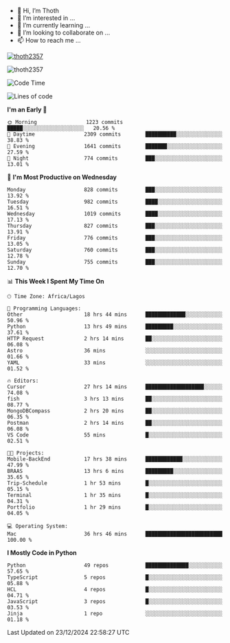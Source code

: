 <!---
thoth2357/thoth2357 is a ✨ special ✨ repository because its `README.md` (this file) appears on your GitHub profile.
You can click the Preview link to take a look at your changes.
--->

- 👋 Hi, I’m Thoth
- 👀 I’m interested in ...
- 🌱 I’m currently learning ...
- 💞️ I’m looking to collaborate on ...
- 📫 How to reach me ...


<p align="left"> <a href="https://github.com/ryo-ma/github-profile-trophy"><img src="https://github-profile-trophy.vercel.app/?username=thoth2357&theme=gruvbox&no-bg=true&no-frame=false&title=MultiLanguage,Commits,Repositories,Stars,Followers,PullRequest,Reviews,Issues" alt="thoth2357" /></a> </p>

<p align="left"> <img src="https://komarev.com/ghpvc/?username=thoth2357&label=Profile%20views&color=0e75b6&style=flat" alt="thoth2357" /> </p>

<!--START_SECTION:waka-->
![Code Time](http://img.shields.io/badge/Code%20Time-3%2C514%20hrs%2022%20mins-blue)

![Lines of code](https://img.shields.io/badge/From%20Hello%20World%20I%27ve%20Written-30.6%20million%20lines%20of%20code-blue)

**I'm an Early 🐤** 

```text
🌞 Morning                1223 commits        █████░░░░░░░░░░░░░░░░░░░░   20.56 % 
🌆 Daytime                2309 commits        ██████████░░░░░░░░░░░░░░░   38.83 % 
🌃 Evening                1641 commits        ███████░░░░░░░░░░░░░░░░░░   27.59 % 
🌙 Night                  774 commits         ███░░░░░░░░░░░░░░░░░░░░░░   13.01 % 
```
📅 **I'm Most Productive on Wednesday** 

```text
Monday                   828 commits         ███░░░░░░░░░░░░░░░░░░░░░░   13.92 % 
Tuesday                  982 commits         ████░░░░░░░░░░░░░░░░░░░░░   16.51 % 
Wednesday                1019 commits        ████░░░░░░░░░░░░░░░░░░░░░   17.13 % 
Thursday                 827 commits         ███░░░░░░░░░░░░░░░░░░░░░░   13.91 % 
Friday                   776 commits         ███░░░░░░░░░░░░░░░░░░░░░░   13.05 % 
Saturday                 760 commits         ███░░░░░░░░░░░░░░░░░░░░░░   12.78 % 
Sunday                   755 commits         ███░░░░░░░░░░░░░░░░░░░░░░   12.70 % 
```


📊 **This Week I Spent My Time On** 

```text
🕑︎ Time Zone: Africa/Lagos

💬 Programming Languages: 
Other                    18 hrs 44 mins      █████████████░░░░░░░░░░░░   50.96 % 
Python                   13 hrs 49 mins      █████████░░░░░░░░░░░░░░░░   37.61 % 
HTTP Request             2 hrs 14 mins       ██░░░░░░░░░░░░░░░░░░░░░░░   06.08 % 
Astro                    36 mins             ░░░░░░░░░░░░░░░░░░░░░░░░░   01.66 % 
YAML                     33 mins             ░░░░░░░░░░░░░░░░░░░░░░░░░   01.52 % 

🔥 Editors: 
Cursor                   27 hrs 14 mins      ███████████████████░░░░░░   74.08 % 
fish                     3 hrs 13 mins       ██░░░░░░░░░░░░░░░░░░░░░░░   08.77 % 
MongoDBCompass           2 hrs 20 mins       ██░░░░░░░░░░░░░░░░░░░░░░░   06.35 % 
Postman                  2 hrs 14 mins       ██░░░░░░░░░░░░░░░░░░░░░░░   06.08 % 
VS Code                  55 mins             █░░░░░░░░░░░░░░░░░░░░░░░░   02.51 % 

🐱‍💻 Projects: 
Mobile-BackEnd           17 hrs 38 mins      ████████████░░░░░░░░░░░░░   47.99 % 
BRAAS                    13 hrs 6 mins       █████████░░░░░░░░░░░░░░░░   35.65 % 
Trip-Schedule            1 hr 53 mins        █░░░░░░░░░░░░░░░░░░░░░░░░   05.15 % 
Terminal                 1 hr 35 mins        █░░░░░░░░░░░░░░░░░░░░░░░░   04.31 % 
Portfolio                1 hr 29 mins        █░░░░░░░░░░░░░░░░░░░░░░░░   04.05 % 

💻 Operating System: 
Mac                      36 hrs 46 mins      █████████████████████████   100.00 % 
```

**I Mostly Code in Python** 

```text
Python                   49 repos            ██████████████░░░░░░░░░░░   57.65 % 
TypeScript               5 repos             █░░░░░░░░░░░░░░░░░░░░░░░░   05.88 % 
HCL                      4 repos             █░░░░░░░░░░░░░░░░░░░░░░░░   04.71 % 
JavaScript               3 repos             █░░░░░░░░░░░░░░░░░░░░░░░░   03.53 % 
Jinja                    1 repo              ░░░░░░░░░░░░░░░░░░░░░░░░░   01.18 % 
```




 Last Updated on 23/12/2024 22:58:27 UTC
<!--END_SECTION:waka-->
<!--![](http://github-profile-summary-cards.vercel.app/api/cards/profile-details?username=thoth2357&theme=2077)

![](http://github-profile-summary-cards.vercel.app/api/cards/stats?username=thoth2357&theme=2077)![](http://github-profile-summary-cards.vercel.app/api/cards/productive-time?username=thoth2357&theme=2077&utcOffset=8) -->
